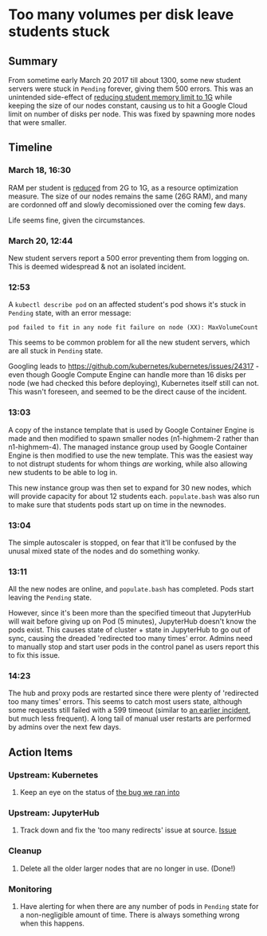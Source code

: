 # Too many volumes per disk leave students stuck

## Summary ##

From sometime early March 20 2017 till about 1300, some new student servers were stuck in `Pending` forever, giving them 500 errors. This was an unintended side-effect of [reducing student memory limit to 1G](https://github.com/data-8/infrastructure/issues/16) while keeping the size of our nodes constant, causing us to hit a Google Cloud limit on number of disks per node. This was fixed by spawning more nodes that were smaller.

## Timeline ##

### March 18, 16:30 ##

RAM per student is [reduced](https://github.com/data-8/infrastructure/issues/16) from 2G to 1G, as a resource optimization measure. The size of our nodes remains the same (26G RAM), and many are cordonned off and slowly decomissioned over the coming few days.

Life seems fine, given the circumstances.

### March 20, 12:44 ##

New student servers report a 500 error preventing them from logging on. This is deemed widespread & not an isolated incident.

### 12:53 ##

A `kubectl describe pod` on an affected student's pod shows it's stuck in `Pending` state, with an error message:

```
pod failed to fit in any node fit failure on node (XX): MaxVolumeCount
```

This seems to be common problem for all the new student servers, which are all stuck in `Pending` state.

Googling leads to https://github.com/kubernetes/kubernetes/issues/24317 - even though Google Compute Engine can handle more than 16 disks per node (we had checked this before deploying), Kubernetes itself still can not. This wasn't foreseen, and seemed to be the direct cause of the incident.

### 13:03 ###

A copy of the instance template that is used by Google Container Engine is made and then modified to spawn smaller nodes (n1-highmem-2 rather than n1-highmem-4). The managed instance group used by Google Container Engine is then modified to use the new template. This was the easiest way to not distrupt students for whom things *are* working, while also allowing new students to be able to log in.

This new instance group was then set to expand for 30 new nodes, which will provide capacity for about 12 students each. `populate.bash` was also run to make sure that students pods start up on time in the newnodes.

### 13:04 ###

The simple autoscaler is stopped, on fear that it'll be confused by the unusal mixed state of the nodes and do something wonky.

### 13:11 ###

All the new nodes are online, and `populate.bash` has completed. Pods start leaving the `Pending` state.

However, since it's been more than the specified timeout that JupyterHub will wait before giving up on Pod (5 minutes), JupyterHub doesn't know the pods exist. This causes state of cluster + state in JupyterHub to go out of sync, causing the dreaded 'redirected too many times' error. Admins need to manually stop and start user pods in the control panel as users report this to fix this issue.

### 14:23 ###

The hub and proxy pods are restarted since there were plenty of 'redirected too many times' errors. This seems to catch most users state, although some requests still failed with a 599 timeout (similar to [an earlier incident](2017-02-24-proxy-death-incident.md), but much less frequent). A long tail of manual user restarts are performed by admins over the next few days.

## Action Items ##

### Upstream: Kubernetes ###

1. Keep an eye on the status of [the bug we ran into](https://github.com/kubernetes/kubernetes/issues/24317)

### Upstream: JupyterHub ###

1. Track down and fix the 'too many redirects' issue at source. [Issue](https://github.com/data-8/infrastructure/issues/17)

### Cleanup ###

1. Delete all the older larger nodes that are no longer in use. (Done!)

### Monitoring ###

1. Have alerting for when there are any number of pods in `Pending` state for a non-negligible amount of time. There is always something wrong when this happens.
